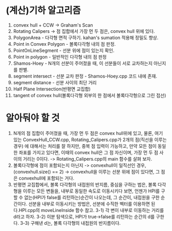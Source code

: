 # (계산)기하 알고리즘 #
1. convex hull + CCW -> Graham's Scan
2. Rotating Calipers -> 점 집합에서 가장 먼 두 점은, convex hull 위에 있다.
3. PolygonArea - 다각형 면적 구하기. kahan's sumation 적용해 정밀도 향상.
4. Point in Convex Polygon - 볼록다각형 내의 점 판정.
5. PointOnLineSegment - 선분 위에 점이 있는지 확인.
6. Point in polygon - 일반적인 다각형 내의 점 판정
7. Shamos-Hoey - N개의 선분이 주어졌을 때, 이 선분들이 서로 교차하는지 아닌지를 판별.
8. segment intersect - 선분 교차 판정 - Shamos-Hoey.cpp 코드 내에 존재. 
9. segment distance - 선분 사이의 최단 거리
10. Half Plane Intersection(반평면 교집합)
11. tangent of convex hull(볼록다각형 외부의 한 점에서 볼록다각형으로 그린 접선)
    


# 알아둬야 할 것 #
1. N개의 점 집합이 주어졌을 때, 가장 먼 두 점은 convex hull위에 있고, 물론, 여기 있는 ConvexHull_CCW.cpp, Rotating_Calipers.cpp가 2개의 점(직선을 이루는 경우) 에 대해서는 처리를 잘 하지만, 중복 점 입력이 가능하고, 만약 모든 점이 동일한 좌표를 가지고 있다면, 이때의 convex hull은 그 점 자신이며, 가장 먼 두 점 사이의 거리는 0이다. -> Rotating_Calipers.cpp의 main 함수를 살펴 보자. 
2. 볼록다각형에 점이 포함되는지 아닌지 -> convexhull이 일직선인 경우, (convexhull.size() == 2) -> convexhull을 이루는 선분 위에 점이 있다면, 그 점은 convexhull에 포함되는 거다.
3. 반평면 교집합에서, 볼록 다각형의 내접원의 반지름, 중심을 구하는 법은, 볼록 다각형을 이루는 모든 변들을, 내부로 동일한 속도로 이동시키다 보면, 언젠가 HPI를 구할 수 없는(HPI가 false를 리턴하는)순간이 나오는데, 그 순간이, 내접원을 구한 순간이다. 선분을 내부로 이동시키는 방법은, 선분에 수직한 벡터를 이용하면 된다.HPI.cpp의 moveLineInside 함수 참고. 
    3-1) 각 변이 내부로 이동하는 거리를 d라고 하자. 
    3-2) 이분 탐색으로, HPI가 true->false를 리턴하는 순간의 d를 구한다. 
    3-3) 구해낸 d는, 볼록 다각형의 내접원의 반지름이다.

